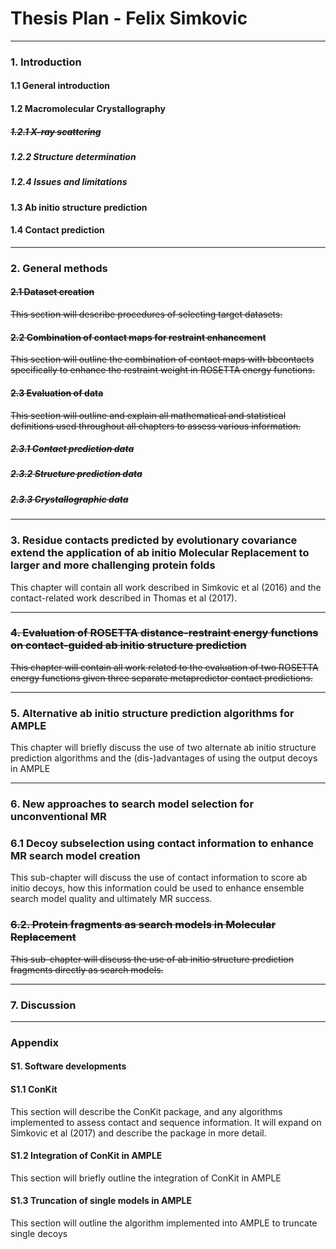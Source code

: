 # Thesis Plan - Felix Simkovic

---

### 1. Introduction

#### 1.1 General introduction

#### 1.2 Macromolecular Crystallography 

##### <s>1.2.1 X-ray scattering</s>

##### 1.2.2 Structure determination 

##### 1.2.4 Issues and limitations

#### 1.3 Ab initio structure prediction

#### 1.4 Contact prediction

---

### 2. General methods

#### <s>2.1 Dataset creation</s>
<s>This section will describe procedures of selecting target datasets.</s>

#### <s>2.2 Combination of contact maps for restraint enhancement</s>
<s>This section will outline the combination of contact maps with bbcontacts specifically to enhance the restraint weight in ROSETTA energy functions.</s>

#### <s>2.3 Evaluation of data</s>
<s>This section will outline and explain all mathematical and statistical definitions used throughout all chapters to assess various information.</s>

##### <s>2.3.1 Contact prediction data</s>

##### <s>2.3.2 Structure prediction data</s>

##### <s>2.3.3 Crystallographic data</s>

---

### 3. Residue contacts predicted by evolutionary covariance extend the application of ab initio Molecular Replacement to larger and more challenging protein folds
This chapter will contain all work described in Simkovic et al (2016) and the contact-related work described in Thomas et al (2017).

---

### <s>4. Evaluation of ROSETTA distance-restraint energy functions on contact-guided ab initio structure prediction</s>
<s>This chapter will contain all work related to the evaluation of two ROSETTA energy functions given three separate metapredictor contact predictions.</s>

---

### 5. Alternative ab initio structure prediction algorithms for AMPLE
This chapter will briefly discuss the use of two alternate ab initio structure prediction algorithms and the (dis-)advantages of using the output decoys in AMPLE

---

### 6. New approaches to search model selection for unconventional MR

### 6.1 Decoy subselection using contact information to enhance MR search model creation
This sub-chapter will discuss the use of contact information to score ab initio decoys, how this information could be used to enhance ensemble search model quality and ultimately MR success.

### <s>6.2. Protein fragments as search models in Molecular Replacement</s>
<s>This sub-chapter will discuss the use of ab initio structure prediction fragments directly as search models.</s>

---

### 7. Discussion

---

### Appendix

#### S1. Software developments

#### S1.1 ConKit
This section will describe the ConKit package, and any algorithms implemented to assess contact and sequence information. 
It will expand on Simkovic et al (2017) and describe the package in more detail.

#### S1.2 Integration of ConKit in AMPLE
This section will briefly outline the integration of ConKit in AMPLE

#### S1.3 Truncation of single models in AMPLE
This section will outline the algorithm implemented into AMPLE to truncate single decoys
